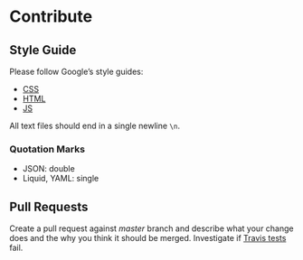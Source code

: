 # Contribute

## Style Guide

Please follow Google’s style guides:

* [CSS][1]
* [HTML][1]
* [JS][2]

All text files should end in a single newline `\n`.

### Quotation Marks

* JSON: double
* Liquid, YAML: single

## Pull Requests

Create a pull request against *master* branch and describe what your change does and the why you think it should be merged. Investigate if [Travis tests][3] fail.

[1]: http://google-styleguide.googlecode.com/svn/trunk/htmlcssguide.xml
[2]: http://google-styleguide.googlecode.com/svn/trunk/javascriptguide.xml
[3]: https://travis-ci.org/penibelst/imadaem

